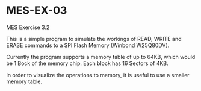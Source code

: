 # MES-EX-03
MES Exercise 3.2

This is a simple program to simulate the workings of READ, WRITE and ERASE commands to a SPI Flash Memory (Winbond W25Q80DV).

Currently the program supports a memory table of up to 64KB, which would be 1 Bock of the memory chip. Each block has 16 Sectors of 4KB.

In order to visualize the operations to memory, it is useful to use a smaller memory table.
